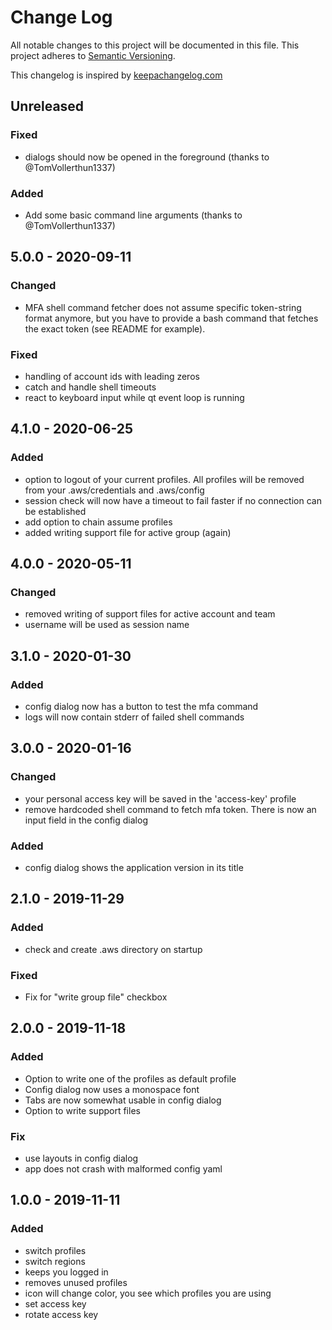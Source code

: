 # Change Log

All notable changes to this project will be documented in this file.
This project adheres to [Semantic Versioning](http://semver.org/).

This changelog is inspired by [keepachangelog.com](http://http://keepachangelog.com/de/)

## Unreleased

### Fixed
- dialogs should now be opened in the foreground (thanks to @TomVollerthun1337)

### Added
- Add some basic command line arguments (thanks to @TomVollerthun1337)

## 5.0.0 - 2020-09-11

### Changed
- MFA shell command fetcher does not assume specific token-string format anymore, but you have to provide a bash command that fetches the exact token (see README for example).

### Fixed
- handling of account ids with leading zeros
- catch and handle shell timeouts
- react to keyboard input while qt event loop is running

## 4.1.0 - 2020-06-25

### Added
- option to logout of your current profiles. All profiles will be removed from your .aws/credentials and .aws/config  
- session check will now have a timeout to fail faster if no connection can be established 
- add option to chain assume profiles
- added writing support file for active group (again)

## 4.0.0 - 2020-05-11

### Changed
- removed writing of support files for active account and team
- username will be used as session name

## 3.1.0 - 2020-01-30

### Added
- config dialog now has a button to test the mfa command
- logs will now contain stderr of failed shell commands 

## 3.0.0 - 2020-01-16

### Changed
- your personal access key will be saved in the 'access-key' profile
- remove hardcoded shell command to fetch mfa token. There is now an input field in the config dialog

### Added
- config dialog shows the application version in its title

## 2.1.0 - 2019-11-29

### Added
- check and create .aws directory on startup

### Fixed
- Fix for "write group file" checkbox

## 2.0.0 - 2019-11-18

### Added
- Option to write one of the profiles as default profile
- Config dialog now uses a monospace font
- Tabs are now somewhat usable in config dialog
- Option to write support files

### Fix
- use layouts in config dialog
- app does not crash with malformed config yaml

## 1.0.0 - 2019-11-11

### Added
- switch profiles 
- switch regions
- keeps you logged in
- removes unused profiles  
- icon will change color, you see which profiles you are using
- set access key
- rotate access key
